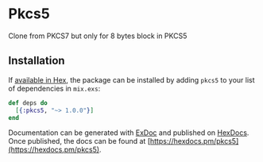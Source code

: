 # Pkcs5

Clone from PKCS7 but only for 8 bytes block in PKCS5


## Installation

If [available in Hex](https://hex.pm/docs/publish), the package can be installed
by adding `pkcs5` to your list of dependencies in `mix.exs`:

```elixir
def deps do
  [{:pkcs5, "~> 1.0.0"}]
end
```

Documentation can be generated with [ExDoc](https://github.com/elixir-lang/ex_doc)
and published on [HexDocs](https://hexdocs.pm). Once published, the docs can
be found at [https://hexdocs.pm/pkcs5](https://hexdocs.pm/pkcs5).

